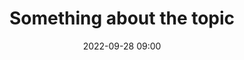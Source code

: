 ---
title: Something about the topic
type: Keynote
date: '2022-09-28 09:00'
room: Main Room
lead: Lorem ipsum dolor sit amet, consectetur adipiscing elit. Praesent a rhoncus libero, ac fermentum odio. Nulla suscipit quam non est ultricies aliquam. Donec et augue eleifend, accumsan lorem et, molestie lorem. Duis ut bibendum tellus. Donec suscipit ante a mollis ullamcorper. Cras imperdiet ultricies tellus ut efficitur.

people:
  speakers:
    - Ian Schuler
    - Drew Bollinger
---